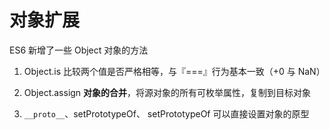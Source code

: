 # 对象扩展

ES6 新增了一些 Object 对象的方法

1. Object.is 比较两个值是否严格相等，与『===』行为基本一致（+0 与 NaN）

2. Object.assign **对象的合并**，将源对象的所有可枚举属性，复制到目标对象
3. `__proto__`、setPrototypeOf、 setPrototypeOf 可以直接设置对象的原型

